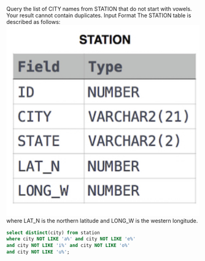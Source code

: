 Query the list of CITY names from STATION that do not start with vowels. Your result cannot contain duplicates.
Input Format
The STATION table is described as follows:
![](weather_table.png)
where LAT_N is the northern latitude and LONG_W is the western longitude.

```sql
select distinct(city) from station
where city NOT LIKE 'a%' and city NOT LIKE 'e%'
and city NOT LIKE 'i%' and city NOT LIKE 'o%'
and city NOT LIKE 'u%';
```